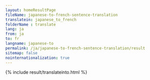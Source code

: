 ```yaml
---
layout: homeResultPage
fileName: japanese-to-french-sentence-translation
translatein: japanese_to_french
folderName : translate
lang: ja
from: ja
to: fr
langname: japanese-to
permalink: /ja/japanese-to-french-sentence-translation/result
sitemap: false
nointernationalization: true
---
```

{% include result/translateinto.html %}

<script src="/js/result/translation.js" data-foldername="{{page.folderName}}" data-lang="{{page.lang}}"></script>
